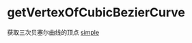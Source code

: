 # getVertexOfCubicBezierCurve
获取三次贝塞尔曲线的顶点
[simple](https://liyongleihf2006.github.io/getVertexOfCubicBezierCurve/)
